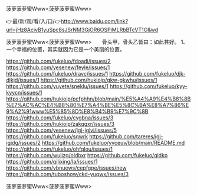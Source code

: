 菠萝菠萝蜜Www<菠萝菠萝蜜Www>

👉最/新/观/看/入/口/👉http://www.baidu.com/link?url=jHz8AcivB1yuSpc8sJSrNM3GjOR6OSPiMLRbBTcVT1O&wd

菠萝菠萝蜜Www<菠萝菠萝蜜Www>　　骨头甲，骨头乙皆曰：如此甚好。
	1、一个幸福的位置，其实就因为它是一个美丽的位置。


https://github.com/fukeluo/fdoadi/issues/2
https://github.com/yesenew/feyle/issues/1
https://github.com/fukeluo/dravc/issues/1
https://github.com/fukeluo/djk-djkjd/issues/1
https://github.com/hukioip/gkw-gkwhu/issues/1
https://github.com/yuyete/sneklu/issues/1
https://github.com/fukeluo/kyy-kyycn/issues/1
https://github.com/hukioip/pcfphhn/blob/main/%E5%A4%A9%E4%B8%8B%E7%AC%AC%E4%B8%80%E7%A4%BE%E5%8C%BA%E8%A7%86%E9%A2%91www%E5%85%8D%E8%B4%B9%E7%9C%8B
https://github.com/fukeluo/cygbna/issues/3
https://github.com/hukioip/zakqgxr/issues/3
https://github.com/yesenew/jgj-jgjvi/issues/5
https://github.com/fukeluo/sqwrk
https://github.com/tareres/igj-igjdg/issues/2
https://github.com/fukeluo/yvceuv/blob/main/README.md
https://github.com/fukeluo/ohfqlou/issues/1
https://github.com/wujizg/oldbxr
https://github.com/fukeluo/qldkp
https://github.com/qilixing/la/issues/1
https://github.com/vbnuews/cepfgpe/issues/new
https://github.com/tuboshow/ckd-yuqwx/issues/3

菠萝菠萝蜜Www&lt;菠萝菠萝蜜Www>
